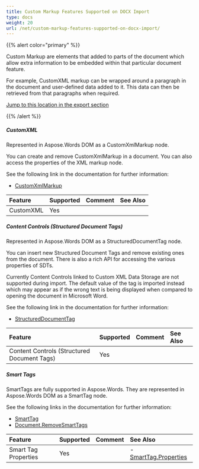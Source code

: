 ```yaml
---
title: Custom Markup Features Supported on DOCX Import
type: docs
weight: 20
url: /net/custom-markup-features-supported-on-docx-import/
---
```


{{% alert color="primary" %}} 

Custom Markup are elements that added to parts of the document which allow extra information to be embedded within that particular document feature.

For example, CustomXML markup can be wrapped around a paragraph in the document and user-defined data added to it. This data can then be retrieved from that paragraphs when required.

[Jump to this location in the export section](/pages/createpage.action?spaceKey=wordsnet&title=CustomXML+Ooxml+Export&linkCreation=true&fromPageId=2595878)

{{% /alert %}} 
##### **CustomXML**
Represented in Aspose.Words DOM as a CustomXmlMarkup node.

You can create and remove CustomXmlMarkup in a document. You can also access the properties of the XML markup node.

See the following link in the documentation for further information:

- [CustomXmlMarkup](http://www.aspose.com/documentation/.net-components/aspose.words-for-.net/aspose.words.markup.customxmlmarkup.html)

|**Feature**|**Supported**|**Comment**|**See Also**|
| :- | :- | :- | :- |
|CustomXML |Yes | | |
##### **Content Controls (Structured Document Tags)**
Represented in Aspose.Words DOM as a StructuredDocumentTag node.

You can insert new Structured Document Tags and remove existing ones from the document. There is also a rich API for accessing the various properties of SDTs.

Currently Content Controls linked to Custom XML Data Storage are not supported during import. The default value of the tag is imported instead which may appear as if the wrong text is being displayed when compared to opening the document in Microsoft Word.

See the following link in the documentation for further information:

- [StructuredDocumentTag](http://www.aspose.com/documentation/.net-components/aspose.words-for-.net/aspose.words.markup.structureddocumenttag.html)

|**Feature**|**Supported**|**Comment**|**See Also**|
| :- | :- | :- | :- |
|Content Controls (Structured Document Tags) |Yes | | |
##### **Smart Tags**
SmartTags are fully supported in Aspose.Words. They are represented in Aspose.Words DOM as a SmartTag node.

See the following links in the documentation for further information:

- [SmartTag](http://www.aspose.com/documentation/.net-components/aspose.words-for-.net/aspose.words.markup.smarttag.html)
- [Document.RemoveSmartTags](http://www.aspose.com/documentation/.net-components/aspose.words-for-.net/aspose.words.compositenode.removesmarttags.html)

|**Feature**|**Supported**|**Comment**|**See Also**|
| :- | :- | :- | :- |
|Smart Tag Properties |Yes | |- [SmartTag.Properties](http://www.aspose.com/documentation/.net-components/aspose.words-for-.net/aspose.words.markup.smarttag.properties.html)|

